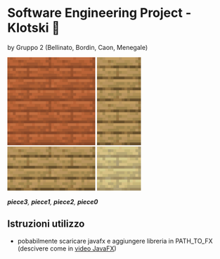 # Software Engineering Project - Klotski 🧩
by Gruppo 2 (Bellinato, Bordin, Caon, Menegale)

![piece3](img/piece3.png) ![piece1](img/piece1.png) ![piece2](img/piece2.png) ![piece0](img/piece0.png)

_**piece3**, **piece1**, **piece2**, **piece0**_ 


## Istruzioni utilizzo
* pobabilmente scaricare javafx e aggiungere libreria in PATH_TO_FX (descivere come in [video JavaFX](https://www.youtube.com/watch?v=9XJicRt_FaI&t=2831s))
